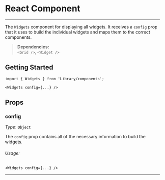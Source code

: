 # React Component
---

The `Widgets` component for displaying all widgets. It receives a `config` prop that it uses to build the individual widgets and maps them to the correct components.

> **Dependencies:**  
`<Grid />`, `<Widget />`

## Getting Started

```
import { Widgets } from 'Library/components';

<Widgets config={...} />
```

## Props

### config

_Type_: `Object`<br>

The `config` prop contains all of the necessary information to build the widgets.

###### Usage:

```
<Widgets config={...} />
```
---
